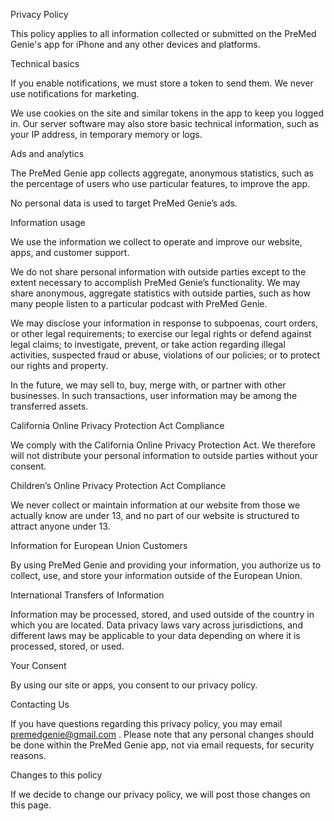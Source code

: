 Privacy Policy

This policy applies to all information collected or submitted on the PreMed Genie's app for iPhone and any other devices and platforms.

Technical basics

If you enable notifications, we must store a token to send them. We never use notifications for marketing.

We use cookies on the site and similar tokens in the app to keep you logged in. Our server software may also store basic technical information, such as your IP address, in temporary memory or logs.

Ads and analytics

The PreMed Genie app collects aggregate, anonymous statistics, such as the percentage of users who use particular features, to improve the app.

No personal data is used to target PreMed Genie’s ads.

Information usage

We use the information we collect to operate and improve our website, apps, and customer support.

We do not share personal information with outside parties except to the extent necessary to accomplish PreMed Genie’s functionality. We may share anonymous, aggregate statistics with outside parties, such as how many people listen to a particular podcast with PreMed Genie.

We may disclose your information in response to subpoenas, court orders, or other legal requirements; to exercise our legal rights or defend against legal claims; to investigate, prevent, or take action regarding illegal activities, suspected fraud or abuse, violations of our policies; or to protect our rights and property.

In the future, we may sell to, buy, merge with, or partner with other businesses. In such transactions, user information may be among the transferred assets.

California Online Privacy Protection Act Compliance

We comply with the California Online Privacy Protection Act. We therefore will not distribute your personal information to outside parties without your consent.

Children’s Online Privacy Protection Act Compliance

We never collect or maintain information at our website from those we actually know are under 13, and no part of our website is structured to attract anyone under 13.

Information for European Union Customers

By using PreMed Genie and providing your information, you authorize us to collect, use, and store your information outside of the European Union.

International Transfers of Information

Information may be processed, stored, and used outside of the country in which you are located. Data privacy laws vary across jurisdictions, and different laws may be applicable to your data depending on where it is processed, stored, or used.

Your Consent

By using our site or apps, you consent to our privacy policy.

Contacting Us

If you have questions regarding this privacy policy, you may email premedgenie@gmail.com . Please note that any personal changes should be done within the PreMed Genie app, not via email requests, for security reasons.

Changes to this policy

If we decide to change our privacy policy, we will post those changes on this page.